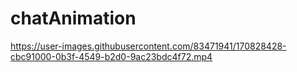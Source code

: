 # chatAnimation



https://user-images.githubusercontent.com/83471941/170828428-cbc91000-0b3f-4549-b2d0-9ac23bdc4f72.mp4

